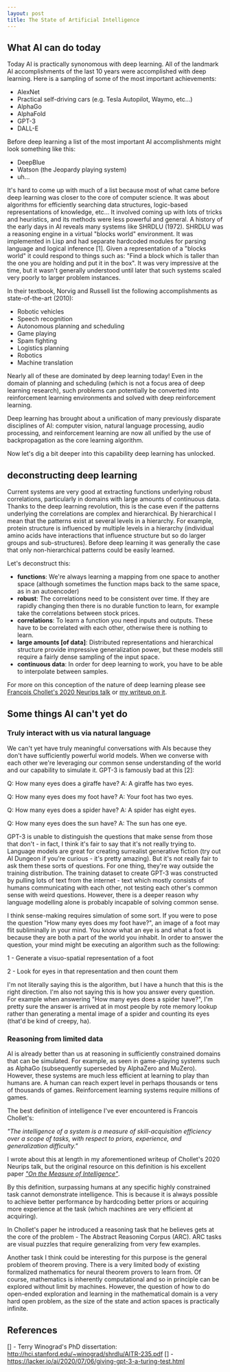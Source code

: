 ```yaml
---
layout: post
title: The State of Artificial Intelligence
---
```


## What AI can do today

Today AI is practically synonomous with deep learning. All of the landmark AI accomplishments of the last 10 years were accomplished with deep learning. Here is a sampling of some of the most important achievements:

- AlexNet
- Practical self-driving cars (e.g. Tesla Autopilot, Waymo, etc...)
- AlphaGo
- AlphaFold
- GPT-3
- DALL-E

Before deep learning a list of the most important AI accomplishments might look something like this:

- DeepBlue
- Watson (the Jeopardy playing system)
- uh...

It's hard to come up with much of a list because most of what came before deep learning was closer to the core of computer science. It was about algorithms for efficiently searching data structures, logic-based representations of knowledge, etc... It involved coming up with lots of tricks and heuristics, and its methods were less powerful and general. A history of the early days in AI reveals many systems like SHRDLU (1972). SHRDLU was a reasoning engine in a virtual "blocks world" environment. It was implemented in Lisp and had separate hardcoded modules for parsing language and logical inference [1]. Given a representation of a "blocks world" it could respond to things such as: "Find a block which is taller than the one you are holding and put it in the box". It was very impressive at the time, but it wasn't generally understood until later that such systems scaled very poorly to larger problem instances.

In their textbook, Norvig and Russell list the following accomplishments as state-of-the-art (2010):

- Robotic vehicles
- Speech recognition
- Autonomous planning and scheduling
- Game playing
- Spam fighting
- Logistics planning
- Robotics
- Machine translation

Nearly all of these are dominated by deep learning today! Even in the domain of planning and scheduling (which is not a focus area of deep learning research), such problems can potentially be converted into reinforcement learning environments and solved with deep reinforcement learning.

Deep learning has brought about a unification of many previously disparate disciplines of AI: computer vision, natural language processing, audio processing, and reinforcement learning are now all unified by the use of backpropagation as the core learning algorithm.

Now let's dig a bit deeper into this capability deep learning has unlocked.

## deconstructing deep learning

Current systems are very good at extracting functions underlying robust correlations, particularly in domains with large amounts of continuous data. Thanks to the deep learning revolution, this is the case even if the patterns underlying the correlations are complex and hierarchical. By hierarchical I mean that the patterns exist at several levels in a hierarchy. For example, protein structure is influenced by multiple levels in a hierarchy (individual amino acids have interactions that influence structure but so do larger groups and sub-structures). Before deep learning it was generally the case that only non-hierarchical patterns could be easily learned.

Let's deconstruct this:

- **functions**: We're always learning a mapping from one space to another space (although sometimes the function maps back to the same space, as in an autoencoder)
- **robust**: The correlations need to be consistent over time. If they are rapidly changing then there is no durable function to learn, for example take the correlations between stock prices.
- **correlations**: To learn a function you need inputs and outputs. These have to be correlated with each other, otherwise there is nothing to learn.
- **large amounts [of data]**: Distributed representations and hierarchical structure provide impressive generalization power, but these models still require a fairly dense sampling of the input space.
- **continuous data**: In order for deep learning to work, you have to be able to interpolate between samples.

For more on this conception of the nature of deep learning please see [Francois Chollet's 2020 Neurips talk](https://slideslive.com/38935790/abstraction-reasoning-in-ai-systems-modern-perspectives) or [my writeup on it](https://joepalermo.github.io/2021/01/10/talk-review-francois-chollet-neurips-2020.html).

## Some things AI can't yet do

### Truly interact with us via natural language

We can't yet have truly meaningful conversations with AIs because they don't have sufficiently powerful world models. When we converse with each other we're leveraging our common sense understanding of the world and our capability to simulate it. GPT-3 is famously bad at this [2]:

Q: How many eyes does a giraffe have?
A: A giraffe has two eyes.

Q: How many eyes does my foot have?
A: Your foot has two eyes.

Q: How many eyes does a spider have?
A: A spider has eight eyes.

Q: How many eyes does the sun have?
A: The sun has one eye.

GPT-3 is unable to distinguish the questions that make sense from those that don't - in fact, I think it's fair to say that it's not really trying to. Language models are great for creating surrealist generative fiction (try out AI Dungeon if you're curious - it's pretty amazing). But it's not really fair to ask them these sorts of questions. For one thing, they're way outside the training distribution. The training dataset to create GPT-3 was constructed by pulling lots of text from the internet - text which mostly consists of humans communicating with each other, not testing each other's common sense with weird questions. However, there is a deeper reason why language modelling alone is probably incapable of solving common sense.

I think sense-making requires simulation of some sort. If you were to pose the question "How many eyes does my foot have?", an image of a foot may flit subliminally in your mind. You know what an eye is and what a foot is because they are both a part of the world you inhabit. In order to answer the question, your mind might be executing an algorithm such as the following:

1 - Generate a visuo-spatial representation of a foot

2 - Look for eyes in that representation and then count them

I'm not literally saying this is the algorithm, but I have a hunch that this is the right direction. I'm also not saying this is how you answer every question. For example when answering "How many eyes does a spider have?", I'm pretty sure the answer is arrived at in most people by rote memory lookup rather than generating a mental image of a spider and counting its eyes (that'd be kind of creepy, ha).

### Reasoning from limited data

AI is already better than us at reasoning in sufficiently constrained domains that can be simulated. For example, as seen in game-playing systems such as AlphaGo (subsequently superseded by AlphaZero and MuZero). However, these systems are much less efficient at learning to play than humans are. A human can reach expert level in perhaps thousands or tens of thousands of games. Reinforcement learning systems require millions of games.

The best definition of intelligence I've ever encountered is Francois Chollet's:

*"The intelligence of a system is a measure of skill-acquisition efficiency over a scope of tasks, with respect to priors, experience, and generalization difficulty."*

I wrote about this at length in my aforementioned writeup of Chollet's 2020 Neurips talk, but the original resource on this definition is his excellent paper [*"On the Measure of Intelligence"*](https://arxiv.org/abs/1911.01547).

By this definition, surpassing humans at any specific highly constrained task cannot demonstrate intelligence. This is because it is always possible to achieve better performance by hardcoding better priors or acquiring more experience at the task (which machines are very efficient at acquiring).

In Chollet's paper he introduced a reasoning task that he believes gets at the core of the problem - The Abstract Reasoning Corpus (ARC). ARC tasks are visual puzzles that require generalizing from very few examples.

Another task I think could be interesting for this purpose is the general problem of theorem proving. There is a very limited body of existing formalized mathematics for neural theorem provers to learn from. Of course, mathematics is inherently computational and so in principle can be explored without limit by machines. However, the question of how to do open-ended exploration and learning in the mathematical domain is a very hard open problem, as the size of the state and action spaces is practically infinite.


## References

[] - Terry Winograd's PhD dissertation: http://hci.stanford.edu/~winograd/shrdlu/AITR-235.pdf
[] - https://lacker.io/ai/2020/07/06/giving-gpt-3-a-turing-test.html
